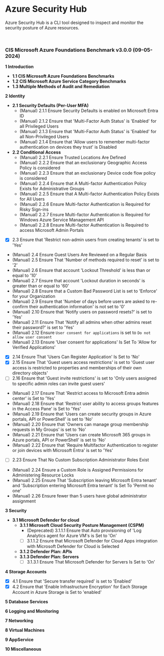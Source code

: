 # Azure Security Hub

Azure Security Hub is a CLI tool designed to inspect and monitor the security posture of Azure resources.

<br/>

### CIS Microsoft Azure Foundations Benchmark v3.0.0 (09-05-2024)

**1 Introduction**

- **1.1 CIS Microsoft Azure Foundations Benchmarks**
- **1.2 CIS Microsoft Azure Service Category Benchmarks**
- **1.3 Multiple Methods of Audit and Remediation**

**2 Identity**

- **2.1 Security Defaults (Per-User MFA)**
  - (Manual) 2.1.1 Ensure Security Defaults is enabled on Microsoft Entra ID
  - (Manual) 2.1.2 Ensure that 'Multi-Factor Auth Status' is 'Enabled' for all Privileged Users
  - (Manual) 2.1.3 Ensure that 'Multi-Factor Auth Status' is 'Enabled' for all Non-Privileged Users
  - (Manual) 2.1.4 Ensure that 'Allow users to remember multi-factor authentication on devices they trust' is Disabled
- **2.2 Conditional Access**
  - (Manual) 2.2.1 Ensure Trusted Locations Are Defined
  - (Manual) 2.2.2 Ensure that an exclusionary Geographic Access Policy is considered
  - (Manual) 2.2.3 Ensure that an exclusionary Device code flow policy is considered
  - (Manual) 2.2.4 Ensure that A Multi-factor Authentication Policy Exists for Administrative Groups
  - (Manual) 2.2.5 Ensure that A Multi-factor Authentication Policy Exists for All Users
  - (Manual) 2.2.6 Ensure Multi-factor Authentication is Required for Risky Sign-ins
  - (Manual) 2.2.7 Ensure Multi-factor Authentication is Required for Windows Azure Service Management API
  - (Manual) 2.2.8 Ensure Multi-factor Authentication is Required to access Microsoft Admin Portals
- [x] 2.3 Ensure that 'Restrict non-admin users from creating tenants' is set to 'Yes'
- (Manual) 2.4 Ensure Guest Users Are Reviewed on a Regular Basis
- (Manual) 2.5 Ensure That 'Number of methods required to reset' is set to '2'
- (Manual) 2.6 Ensure that account 'Lockout Threshold' is less than or equal to '10'
- (Manual) 2.7 Ensure that account 'Lockout duration in seconds' is greater than or equal to '60'
- (Manual) 2.8 Ensure that a Custom Bad Password List is set to 'Enforce' for your Organization
- (Manual) 2.9 Ensure that 'Number of days before users are asked to re-confirm their authentication information' is not set to '0'
- (Manual) 2.10 Ensure that 'Notify users on password resets?' is set to 'Yes'
- (Manual) 2.11 Ensure That 'Notify all admins when other admins reset their password?' is set to 'Yes'
- (Manual) 2.12 Ensure `User consent for applications` is set to `Do not allow user consent`
- (Manual) 2.13 Ensure 'User consent for applications' Is Set To 'Allow for Verified Applications'
- [x] 2.14 Ensure That 'Users Can Register Application' Is Set to 'No'
- [x] 2.15 Ensure That 'Guest users access restrictions' is set to 'Guest user access is restricted to properties and memberships of their own directory objects'
- [ ] 2.16 Ensure that 'Guest invite restrictions' is set to 'Only users assigned to specific admin roles can invite guest users'
- (Manual) 2.17 Ensure That 'Restrict access to Microsoft Entra admin center' is Set to 'Yes'
- (Manual) 2.18 Ensure that 'Restrict user ability to access groups features in the Access Pane' is Set to 'Yes'
- (Manual) 2.19 Ensure that 'Users can create security groups in Azure portals, API or PowerShell' is set to 'No'
- (Manual) 2.20 Ensure that 'Owners can manage group membership requests in My Groups' is set to 'No'
- (Manual) 2.21 Ensure that 'Users can create Microsoft 365 groups in Azure portals, API or PowerShell' is set to 'No'
- (Manual) 2.22 Ensure that 'Require Multifactor Authentication to register or join devices with Microsoft Entra' is set to 'Yes'
- [ ] 2.23 Ensure That No Custom Subscription Administrator Roles Exist
- (Manual) 2.24 Ensure a Custom Role is Assigned Permissions for Administering Resource Locks
- (Manual) 2.25 Ensure That 'Subscription leaving Microsoft Entra tenant' and 'Subscription entering Microsoft Entra tenant' Is Set To 'Permit no one'
- (Manual) 2.26 Ensure fewer than 5 users have global administrator assignment

**3 Security**

- **3.1 Microsoft Defender for cloud**
  - **3.1.1 Microsoft Cloud Security Posture Management (CSPM)**
    - (Deprecated) 3.1.1.1 Ensure that Auto provisioning of 'Log Analytics agent for Azure VM's is Set to 'On'
    - [ ] 3.1.1.2 Ensure that Microsoft Defender for Cloud Apps integration with Microsoft Defender for Cloud is Selected
  - **3.1.2 Defender Plan: APIs**
  - **3.1.3 Defender Plan: Servers**
    - [ ] 3.1.3.1 Ensure That Microsoft Defender for Servers Is Set to 'On'

**4 Storage Accounts**

- [x] 4.1 Ensure that 'Secure transfer required' is set to 'Enabled'
- [x] 4.2 Ensure that 'Enable Infrastructure Encryption' for Each Storage Account in Azure Storage is Set to 'enabled'

**5 Database Services**

**6 Logging and Monitoring**

**7 Networking**

**8 Virtual Machines**

**9 AppService**

**10 Miscellaneous**
